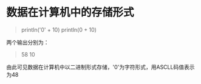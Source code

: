 # 数据在计算机中的存储形式
>println('0' + 10)
>println(0 + 10)

两个输出分别为：
>58
>10

由此可见数据在计算机中以二进制形式存储，'0'为字符形式，用ASCLL码值表示为48